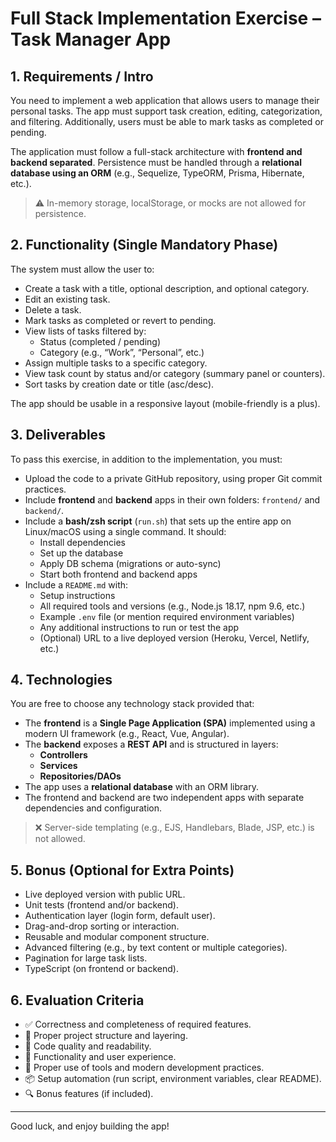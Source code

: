 # Full Stack Implementation Exercise – Task Manager App

## 1. Requirements / Intro

You need to implement a web application that allows users to manage their personal tasks. The app must support task creation, editing, categorization, and filtering. Additionally, users must be able to mark tasks as completed or pending.

The application must follow a full-stack architecture with **frontend and backend separated**. Persistence must be handled through a **relational database using an ORM** (e.g., Sequelize, TypeORM, Prisma, Hibernate, etc.). 

> ⚠️ In-memory storage, localStorage, or mocks are not allowed for persistence.

## 2. Functionality (Single Mandatory Phase)

The system must allow the user to:

- Create a task with a title, optional description, and optional category.
- Edit an existing task.
- Delete a task.
- Mark tasks as completed or revert to pending.
- View lists of tasks filtered by:
  - Status (completed / pending)
  - Category (e.g., “Work”, “Personal”, etc.)
- Assign multiple tasks to a specific category.
- View task count by status and/or category (summary panel or counters).
- Sort tasks by creation date or title (asc/desc).

The app should be usable in a responsive layout (mobile-friendly is a plus).

## 3. Deliverables

To pass this exercise, in addition to the implementation, you must:

- Upload the code to a private GitHub repository, using proper Git commit practices.
- Include **frontend** and **backend** apps in their own folders: `frontend/` and `backend/`.
- Include a **bash/zsh script** (`run.sh`) that sets up the entire app on Linux/macOS using a single command. It should:
  - Install dependencies
  - Set up the database
  - Apply DB schema (migrations or auto-sync)
  - Start both frontend and backend apps
- Include a `README.md` with:
  - Setup instructions
  - All required tools and versions (e.g., Node.js 18.17, npm 9.6, etc.)
  - Example `.env` file (or mention required environment variables)
  - Any additional instructions to run or test the app
  - (Optional) URL to a live deployed version (Heroku, Vercel, Netlify, etc.)

## 4. Technologies

You are free to choose any technology stack provided that:

- The **frontend** is a **Single Page Application (SPA)** implemented using a modern UI framework (e.g., React, Vue, Angular).
- The **backend** exposes a **REST API** and is structured in layers:
  - **Controllers**
  - **Services**
  - **Repositories/DAOs**
- The app uses a **relational database** with an ORM library.
- The frontend and backend are two independent apps with separate dependencies and configuration.

> ❌ Server-side templating (e.g., EJS, Handlebars, Blade, JSP, etc.) is not allowed.

## 5. Bonus (Optional for Extra Points)

- Live deployed version with public URL.
- Unit tests (frontend and/or backend).
- Authentication layer (login form, default user).
- Drag-and-drop sorting or interaction.
- Reusable and modular component structure.
- Advanced filtering (e.g., by text content or multiple categories).
- Pagination for large task lists.
- TypeScript (on frontend or backend).

## 6. Evaluation Criteria

- ✅ Correctness and completeness of required features.
- 🧱 Proper project structure and layering.
- 💅 Code quality and readability.
- 🧪 Functionality and user experience.
- 🧰 Proper use of tools and modern development practices.
- 📦 Setup automation (run script, environment variables, clear README).
- 🔍 Bonus features (if included).

---

Good luck, and enjoy building the app!
